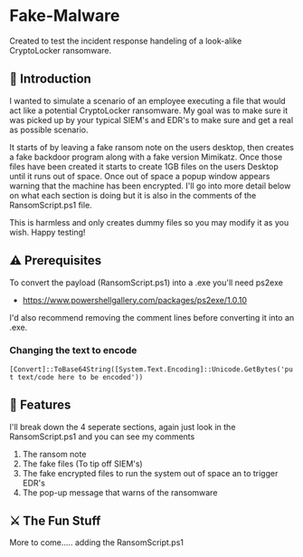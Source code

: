 # Fake-Malware
Created to test the incident response handeling of a look-alike CryptoLocker ransomware.

## 🚀 Introduction
I wanted to simulate a scenario of an employee executing a file that would act like a potential CryptoLocker ransomware. My goal was to make sure it was picked up by your typical SIEM's and EDR's to make sure and get a real as possible scenario.

It starts of by leaving a fake ransom note on the users desktop, then creates a fake backdoor program along with a fake version Mimikatz. Once those files have been created it starts to create 1GB files on the users Desktop until it runs out of space. Once out of space a popup window appears warning that the machine has been encrypted. I'll go into more detail below on what each section is doing but it is also in the comments of the RansomScript.ps1 file.

This is harmless and only creates dummy files so you may modify it as you wish. Happy testing!

## ⚠️ Prerequisites 
To convert the payload (RansomScript.ps1) into a .exe you'll need ps2exe

 - https://www.powershellgallery.com/packages/ps2exe/1.0.10

I'd also recommend removing the comment lines before converting it into an .exe.

### Changing the text to encode
```[Convert]::ToBase64String([System.Text.Encoding]::Unicode.GetBytes('put text/code here to be encoded'))```

## 🌟 Features
I'll break down the 4 seperate sections, again just look in the RansomScript.ps1 and you can see my comments
  1. The ransom note
  2. The fake files (To tip off SIEM's)
  3. The fake encrypted files to run the system out of space an to trigger EDR's
  4. The pop-up message that warns of the ransomware
  
## ⚔️ The Fun Stuff

More to come..... adding the RansomScript.ps1
